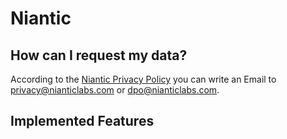 
# Niantic

## How can I request my data?

According to the [Niantic Privacy Policy](https://nianticlabs.com/privacy) you can write an Email to privacy@nianticlabs.com or dpo@nianticlabs.com.


## Implemented Features

